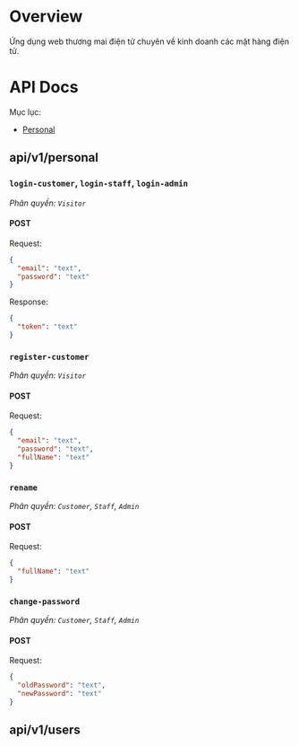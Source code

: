 # Overview

Ứng dụng web thương mai điện tử chuyên về kinh doanh các mặt hàng điện tử.

# API Docs

Mục lục:

- [Personal](#api/v1/personal)


## api/v1/personal

### `login-customer`, `login-staff`, `login-admin`

_Phân quyền: `Visitor`_

#### POST

Request:
```json
{
  "email": "text",
  "password": "text"
}
```

Response:
```json
{
  "token": "text"
}
```

### `register-customer`
_Phân quyền: `Visitor`_

#### POST

Request:
```json
{
  "email": "text",
  "password": "text",
  "fullName": "text"
}
```
### `rename`
_Phân quyền: `Customer`, `Staff`, `Admin`_

#### POST

Request:
```json
{
  "fullName": "text"
}
```

### `change-password`
_Phân quyền: `Customer`, `Staff`, `Admin`_

#### POST

Request:
```json
{
  "oldPassword": "text",
  "newPassword": "text"
}
```

## api/v1/users
